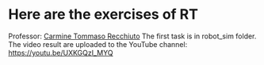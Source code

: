# Here are the exercises of RT
Professor: [Carmine Tommaso Recchiuto](https://github.com/CarmineD8)
The first task is in robot_sim folder. The video result are uploaded to the YouTube channel: https://youtu.be/UXKGQzI_MYQ
